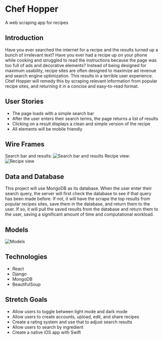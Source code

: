 # Chef Hopper
A web scraping app for recipes

## Introduction
Have you ever searched the internet for a recipe and the results turned up a bunch of irrelevant text? Have you ever had a recipe up on your phone while cooking and struggled to read the instructions because the page was too full of ads and decorative elements? Instead of being designed for maximum usability, recipe sites are often designed to maximize ad revenue and search engine optimization. This results in a terrible user experience. Chef Hopper will remedy this by scraping relevant information from popular recipe sites, and returning it in a concise and easy-to-read format.

## User Stories
* The page loads with a simple search bar
* After the user enters their search terms, the page returns a list of results
* Clicking on a result displays a clean and simple version of the recipe
* All elements will be mobile friendly

## Wire Frames
Search bar and results:
![Search bar and results](https://i.imgur.com/l8Gu4IO.png)
Recipe view:
![Recipe view](https://i.imgur.com/uetcgBi.png)

## Data and Database
This project will use MongoDB as its database. When the user enter their search query, the server will first check the database to see if that query has been made before. If not, it will have the scrape the top results from popular recipes sites, save them in the database, and return them to the user. If so, it will pull the saved results from the database and return them to the user, saving a significant amount of time and computational workload.

## Models
![Models](https://i.imgur.com/veBk5ol.png)

## Technologies
* React
* Django
* MongoDB
* BeautifulSoup

## Stretch Goals
* Allow users to toggle between light mode and dark mode
* Allow users to create accounts, upload, edit, and share recipes
* Create a rating system and use that to adjust search results
* Allow users to search by ingredient
* Create a native iOS app with Swift